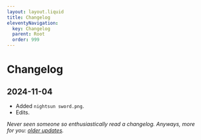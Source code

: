 ```yaml
---
layout: layout.liquid
title: Changelog
eleventyNavigation:
  key: Changelog
  parent: Root
  order: 999
---
```


# Changelog

## 2024-11-04

- Added `nightsun sword.png`.
- Edits.

*Never seen someone so enthusiastically read a changelog. Anyways, more for you: [older updates](old/).*

